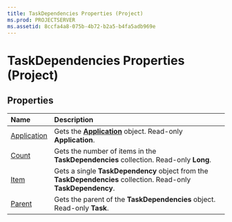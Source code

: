 ```yaml
---
title: TaskDependencies Properties (Project)
ms.prod: PROJECTSERVER
ms.assetid: 8ccfa4a8-075b-4b72-b2a5-b4fa5adb969e
---
```



# TaskDependencies Properties (Project)

## Properties



|**Name**|**Description**|
|:-----|:-----|
|[Application](taskdependencies-application-property-project.md)|Gets the  **[Application](application-object-project.md)** object. Read-only **Application**.|
|[Count](taskdependencies-count-property-project.md)|Gets the number of items in the  **TaskDependencies** collection. Read-only **Long**.|
|[Item](taskdependencies-item-property-project.md)|Gets a single  **TaskDependency** object from the **TaskDependencies** collection. Read-only **TaskDependency**.|
|[Parent](taskdependencies-parent-property-project.md)|Gets the parent of the  **TaskDependencies** object. Read-only **Task**.|


